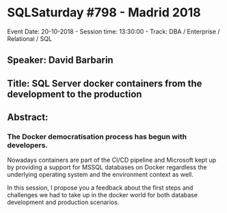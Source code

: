# SQLSaturday #798 - Madrid 2018
Event Date: 20-10-2018 - Session time: 13:30:00 - Track: DBA / Enterprise / Relational / SQL
## Speaker: David Barbarin
## Title: SQL Server docker containers from the development to the production
## Abstract:
### The Docker democratisation process has begun with developers.  
Nowadays containers are part of the CI/CD pipeline and Microsoft kept up by providing a support for MSSQL databases on Docker regardless the underlying operating system and the environment context as well. 

In this session, I propose you a feedback about the first steps and challenges we had to take up in the docker world for both database development and production scenarios.
